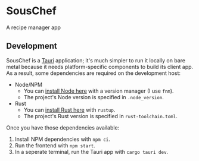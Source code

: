 # SousChef

A recipe manager app


## Development

SousChef is a [Tauri](https://v2.tauri.app/start/) application; it's much simpler to run it locally on bare metal because it needs platform-specific components to build its client app. As a result, some dependencies are required on the development host:

* Node/NPM
  * You can [install Node here](https://nodejs.org/en/download/package-manager) with a version manager (I use `fnm`).
  * The project's Node version is specified in `.node_version`.
* Rust
  * You can [install Rust here](https://www.rust-lang.org/tools/install) with `rustup`.
  * The project's Rust version is specified in `rust-toolchain.toml`.

Once you have those dependencies available:

1. Install NPM dependencies with `npm ci`.
2. Run the frontend with `npm start`.
3. In a seperate terminal, run the Tauri app with `cargo tauri dev`.
